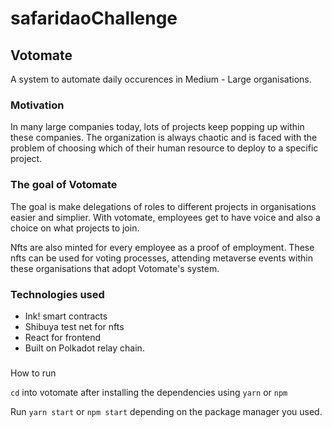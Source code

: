 # safaridaoChallenge

## Votomate
A system to automate daily occurences in Medium - Large organisations.

### Motivation

In many large companies today, lots of projects keep popping up within these companies. 
The organization is always chaotic and is faced with the problem of choosing which of their human resource to deploy to a specific project.

### The goal of Votomate
The goal is make delegations of roles to different projects in organisations easier and simplier.
With votomate, employees get to have voice and also a choice on what projects to join.

Nfts are also minted for every employee as a proof of employment. 
These nfts can be used for voting processes, attending metaverse events within these organisations that adopt Votomate's system.

### Technologies used
- Ink! smart contracts
- Shibuya test net for nfts
- React for frontend
- Built on Polkadot relay chain.

### 
How to run

`cd` into votomate after installing the dependencies using `yarn` or `npm`

Run `yarn start` or `npm start` depending on the package manager you used.

